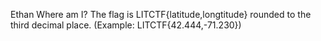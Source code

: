 Ethan
Where am I? The flag is LITCTF{latitude,longtitude} rounded to the third decimal place. (Example: LITCTF{42.444,-71.230})
